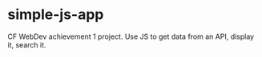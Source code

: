 # simple-js-app
CF WebDev achievement 1 project. Use JS to get data from an API, display it, search it.
